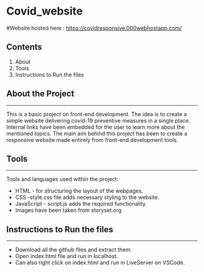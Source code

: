 # Covid_website

#Website hosted here : https://covidresponsive.000webhostapp.com/
## Contents

1. About
2. Tools
3. Instructions to Run the files

## About the Project

---
This is a basic project on front-end development. The idea is to create a simple website delivering 
covid-19 preventive measures in a single place. Internal links have been embedded for the user to 
learn more about the mentioned topics.
The main aim behind this project has been to create a responsive website made entirely from front-end
development tools.



## Tools

---

Tools and languages used within the project:

- HTML - for structuring the layout of the webpages.
- CSS -style.css file adds necessary styling to the website.
- JavaScript - script.js adds the required functionality.
- Images have been taken from storyset.org
 

## Instructions to Run the files

---

- Download all the github files and extract them.
- Open index.html file and run in localhost.
- Can also right click on index.html and run in LiveServer on VSCode.
